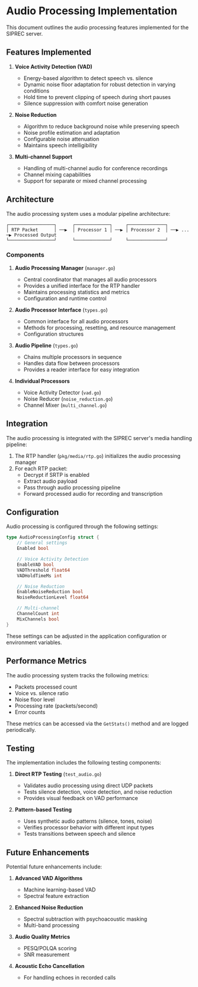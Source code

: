 # Audio Processing Implementation

This document outlines the audio processing features implemented for the SIPREC server.

## Features Implemented

1. **Voice Activity Detection (VAD)**
   - Energy-based algorithm to detect speech vs. silence
   - Dynamic noise floor adaptation for robust detection in varying conditions
   - Hold time to prevent clipping of speech during short pauses
   - Silence suppression with comfort noise generation

2. **Noise Reduction**
   - Algorithm to reduce background noise while preserving speech
   - Noise profile estimation and adaptation
   - Configurable noise attenuation
   - Maintains speech intelligibility

3. **Multi-channel Support**
   - Handling of multi-channel audio for conference recordings
   - Channel mixing capabilities
   - Support for separate or mixed channel processing

## Architecture

The audio processing system uses a modular pipeline architecture:

```
┌─────────────────┐      ┌─────────────┐     ┌──────────────┐
│ RTP Packet      │ ──▶  │ Processor 1 │ ──▶ │ Processor 2  │ ──▶ ... ─▶ Processed Output
└─────────────────┘      └─────────────┘     └──────────────┘
```

### Components

1. **Audio Processing Manager** (`manager.go`)
   - Central coordinator that manages all audio processors
   - Provides a unified interface for the RTP handler
   - Maintains processing statistics and metrics
   - Configuration and runtime control

2. **Audio Processor Interface** (`types.go`)
   - Common interface for all audio processors
   - Methods for processing, resetting, and resource management
   - Configuration structures

3. **Audio Pipeline** (`types.go`)
   - Chains multiple processors in sequence
   - Handles data flow between processors
   - Provides a reader interface for easy integration

4. **Individual Processors**
   - Voice Activity Detector (`vad.go`)
   - Noise Reducer (`noise_reduction.go`)
   - Channel Mixer (`multi_channel.go`)

## Integration

The audio processing is integrated with the SIPREC server's media handling pipeline:

1. The RTP handler (`pkg/media/rtp.go`) initializes the audio processing manager
2. For each RTP packet:
   - Decrypt if SRTP is enabled
   - Extract audio payload
   - Pass through audio processing pipeline
   - Forward processed audio for recording and transcription

## Configuration

Audio processing is configured through the following settings:

```go
type AudioProcessingConfig struct {
    // General settings
    Enabled bool

    // Voice Activity Detection
    EnableVAD bool
    VADThreshold float64
    VADHoldTimeMs int

    // Noise Reduction
    EnableNoiseReduction bool
    NoiseReductionLevel float64

    // Multi-channel
    ChannelCount int
    MixChannels bool
}
```

These settings can be adjusted in the application configuration or environment variables.

## Performance Metrics

The audio processing system tracks the following metrics:

- Packets processed count
- Voice vs. silence ratio
- Noise floor level
- Processing rate (packets/second)
- Error counts

These metrics can be accessed via the `GetStats()` method and are logged periodically.

## Testing

The implementation includes the following testing components:

1. **Direct RTP Testing** (`test_audio.go`)
   - Validates audio processing using direct UDP packets
   - Tests silence detection, voice detection, and noise reduction
   - Provides visual feedback on VAD performance

2. **Pattern-based Testing**
   - Uses synthetic audio patterns (silence, tones, noise)
   - Verifies processor behavior with different input types
   - Tests transitions between speech and silence

## Future Enhancements

Potential future enhancements include:

1. **Advanced VAD Algorithms**
   - Machine learning-based VAD
   - Spectral feature extraction

2. **Enhanced Noise Reduction**
   - Spectral subtraction with psychoacoustic masking
   - Multi-band processing

3. **Audio Quality Metrics**
   - PESQ/POLQA scoring
   - SNR measurement

4. **Acoustic Echo Cancellation**
   - For handling echoes in recorded calls